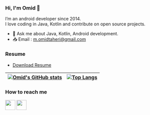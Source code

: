 ### Hi, I'm Omid 👋
I’m an android developer since 2014.<br>
I love coding in Java, Kotlin and contribute on open source projects.
- 💬 Ask me about Java, Kotlin, Android development. 
- 📥 Email : m.omidtaheri@gmail.com

### Resume

* <a href="https://drive.google.com/file/d/1ZRzlwrL-MaVlPqifpKBhnmo_CA2cjFhz/view?usp=sharing">Download Resume</a>



| [![Omid's GitHub stats](https://github-readme-stats.vercel.app/api?username=omidtaheri&count_private=true&show_icons=true&theme=dracula)](https://github.com/OmidTaheri) | [![Top Langs](https://github-readme-stats.vercel.app/api/top-langs?username=omidtaheri&count_private=true&show_icons=true&hide=css,html,c%23&theme=dracula&layout=compact)](https://github.com/OmidTaheri) | 
| --- | --- | 

### How to reach me
<!-- [<img src="https://www.vectorlogo.zone/logos/twitter/twitter-tile.svg" width="32">](https://twitter.com/m_omidtaheri)
[<img src="https://www.vectorlogo.zone/logos/instagram/instagram-tile.svg" width="32">](https://www.instagram.com/m_omidtaheri) -->
[<img src="https://www.vectorlogo.zone/logos/telegram/telegram-tile.svg" width="32">](http://t.me/m_omidtaheri)
[<img src="https://www.vectorlogo.zone/logos/linkedin/linkedin-tile.svg" width="32">](https://linkedin.com/in/omid-taheri/)
<!-- [<img src="https://www.vectorlogo.zone/logos/wordpress/wordpress-tile.svg" width="32">](https://omidtaheri.ir) -->


